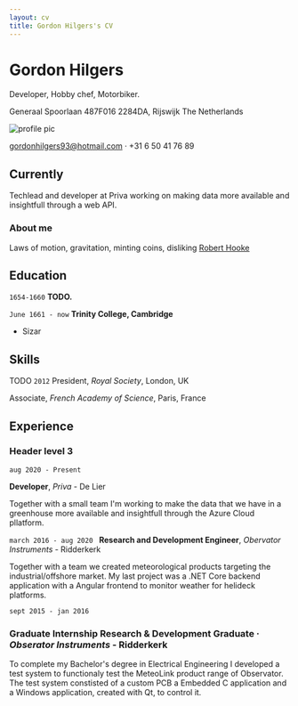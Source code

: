 ```yaml
---
layout: cv
title: Gordon Hilgers's CV
---
```

# Gordon Hilgers
Developer, Hobby chef, Motorbiker.

Generaal Spoorlaan 487F016
2284DA, Rijswijk
The Netherlands

![profile pic](https://media.licdn.com/dms/image/C4E03AQF1_4xvN0RQEw/profile-displayphoto-shrink_800_800/0/1601286791799?e=1681948800&v=beta&t=poHmjwE5XM_xJriZ_8dq6cWdLCqk3_N9UYCz_lb3HaE)

<a href="gordonhilgers93@hotmail.com">gordonhilgers93@hotmail.com</a> · +31 6 50 41 76 89


## Currently

Techlead and developer at Priva working on making data more available and insightfull through a web API. 

### About me

Laws of motion, gravitation, minting coins, disliking [Robert Hooke](http://en.wikipedia.org/wiki/Robert_Hooke)


## Education

`1654-1660`
__TODO.__

`June 1661 - now`
__Trinity College, Cambridge__
- Sizar



## Skills
TODO
`2012`
President, *Royal Society*, London, UK

Associate, *French Academy of Science*, Paris, France


## Experience

### Header level 3
`aug 2020 - Present`

__Developer__, *Priva* - De Lier

Together with a small team I'm working to make the data that we have in a greenhouse more available and insightfull through the Azure Cloud pllatform.

`march 2016 - aug 2020 `
__Research and Development Engineer__, *Obervator Instruments* - Ridderkerk

Together with a team we created meteorological products targeting the industrial/offshore market. My last project was a .NET Core backend application with a Angular frontend to monitor weather for helideck platforms.

`sept 2015 - jan 2016`
### __Graduate Internship Research & Development Graduate__ · *Obserator Instruments* - Ridderkerk
To complete my Bachelor's degree in Electrical Engineering I developed a test system to functionaly test the MeteoLink product range of Observator. The test system constisted of a custom PCB a Embedded C application and a Windows application, created with Qt, to control it.
<!-- ### Footer

Last updated: May 2013 -->


